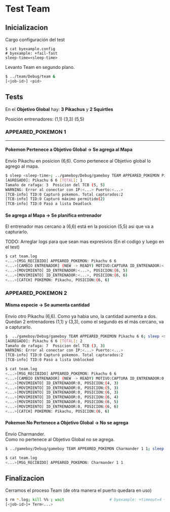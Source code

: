 # Test Team

## Inicializacion

Cargo configuración del test

```shell
$ cat byexample.config                                                  # byexample: +fail-fast
sleep-time=<sleep-time>
```

Levanto Team en segundo plano.

```bash
$ ../team/Debug/team &
[<job-id>] <pid>
```

## Tests

En el **Objetivo Global** hay: **3 Pikachus** y **2 Squirtles**

Posición entrenadores: (1,1) (3,3) (5,5)

### APPEARED_POKEMON 1

- - -

#### Pokemon Pertenece a Objetivo Global -> Se agrega al Mapa

Envío Pikachu en posicion (6,6). Como pertenece al Objetivo global lo agrego al mapa.

```bash
$ sleep <sleep-time>; ../gameboy/Debug/gameboy TEAM APPEARED_POKEMON Pikachu 6 6; sleep <sleep-time> # byexample: +timeout=7 +paste +fail-fast
[AGREGADO]: Pikachu 6 6 [TOTAL]: 1
Tamaño de rafaga: 3  Posicion del TCB (5, 5)
WARNING: Error al conectar con IP:<...> Puerto:<...>
[TCB-info] TID:0 Capturó pokemon. Total capturados:2
[TCB-info] TID:0 Capturó máximo permitido(2)
[TCB-info] TID:0 Pasó a lista Deadlock
```

#### Se agrega al Mapa -> Se planifica entrenador

El entrenador mas cercano a (6,6) está en la posicion (5,5) asi que va a capturarlo.

TODO: Arreglar logs para que sean mas expresivos (En el codigo y luego en el test)

```bash
$ cat team.log
<...>[MSG_RECIBIDO] APPEARED_POKEMON: Pikachu 6 6
<...>[CAMBIO ENTRENADOR] (NEW -> READY) MOTIVO:CAPTURA ID_ENTRENADOR:<...> POSICION:(5,5)
<...>[MOVIMIENTO] ID_ENTRENADOR:<...>, POSICION:(6, 5)
<...>[MOVIMIENTO] ID_ENTRENADOR:<...>, POSICION:(6, 6)
<...>[CATCH] POKEMON: Pikachu, POSICION:(6, 6)
```

### APPEARED_POKEMON 2

#### Misma especie -> Se aumenta cantidad

Envio otro Pikachu (6,6). Como ya habia uno, la cantidad aumenta a dos.
Quedan 2 entrenadores (1,1) y (3,3), como el segundo es el más cercano, va a capturarlo.

```bash
$  ../gameboy/Debug/gameboy TEAM APPEARED_POKEMON Pikachu 6 6; sleep <sleep-time> # byexample: +timeout=4 +paste +fail-fast
[AGREGADO]: Pikachu 6 6 [TOTAL]: 2
Tamaño de rafaga: 7  Posicion del TCB (3, 3)
WARNING: Error al conectar con IP:<...> Puerto:<...>
[TCB-info] TID:0 Capturó pokemon. Total capturados:2
[TCB-info] TID:0 Pasó a lista Unblocked
```

```bash
$ cat team.log
<...>[MSG_RECIBIDO] APPEARED_POKEMON: Pikachu 6 6
<...>[CAMBIO ENTRENADOR] (NEW -> READY) MOTIVO:CAPTURA ID_ENTRENADOR:0 POSICION:(3,3)
<...>[MOVIMIENTO] ID_ENTRENADOR:0, POSICION:(4, 3)
<...>[MOVIMIENTO] ID_ENTRENADOR:0, POSICION:(5, 3)
<...>[MOVIMIENTO] ID_ENTRENADOR:0, POSICION:(6, 3)
<...>[MOVIMIENTO] ID_ENTRENADOR:0, POSICION:(6, 4)
<...>[MOVIMIENTO] ID_ENTRENADOR:0, POSICION:(6, 5)
<...>[MOVIMIENTO] ID_ENTRENADOR:0, POSICION:(6, 6)
<...>[CATCH] POKEMON: Pikachu, POSICION:(6, 6)
```

#### Pokemon No Pertenece a Objetivo Global -> No se agrega

Envío Charmander.  
Como no pertenece al Objetivo Global no se agrega.

```bash
$ ../gameboy/Debug/gameboy TEAM APPEARED_POKEMON Charmander 1 1; sleep <sleep-time> # byexample: +timeout=4 +paste +fail-fast
```

```bash
$ cat team.log
<...>[MSG_RECIBIDO] APPEARED_POKEMON: Charmander 1 1
```

## Finalizacion

Cerramos el proceso Team (de otra manera el puerto quedara en uso)

```bash
$ rm *.log; kill %% ; wait                    # byexample: +timeout=4 +norm-ws +paste -skip
[<job-id>]+ Term<...>
```
